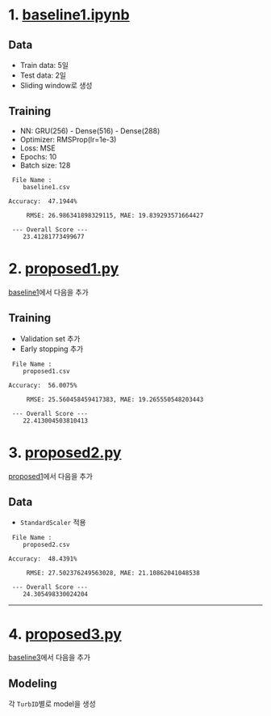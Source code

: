# 1. [baseline1.ipynb](proposed/baseline1.ipynb)
## Data
- Train data: 5일
- Test data: 2일
- Sliding window로 생성

## Training
- NN: GRU(256) - Dense(516) - Dense(288)
- Optimizer: RMSProp(lr=1e-3)
- Loss: MSE
- Epochs: 10
- Batch size: 128

```
 File Name : 
	baseline1.csv

Accuracy:  47.1944%

 	 RMSE: 26.986341898329115, MAE: 19.839293571664427

 --- Overall Score --- 
	23.41281773499677
```


# 2. [proposed1.py](proposed/proposed1.py)
[baseline1](#1.-baseline1.ipynb)에서 다음을 추가

## Training
- Validation set 추가
- Early stopping 추가

```
 File Name : 
	proposed1.csv

Accuracy:  56.0075%

 	 RMSE: 25.560458459417383, MAE: 19.265550548203443

 --- Overall Score --- 
	22.413004503810413

```


# 3. [proposed2.py](proposed/proposed2.py)
[proposed1](#2.-proposed1.ipynb)에서 다음을 추가

## Data
- `StandardScaler` 적용

```
 File Name : 
	proposed2.csv

Accuracy:  48.4391%

 	 RMSE: 27.502376249563028, MAE: 21.10862041048538

 --- Overall Score --- 
	24.305498330024204
```


---


# 4. [proposed3.py](proposed3.py)
[baseline3](#3.-proposed2.ipynb)에서 다음을 추가

## Modeling
각 `TurbID`별로 model을 생성
